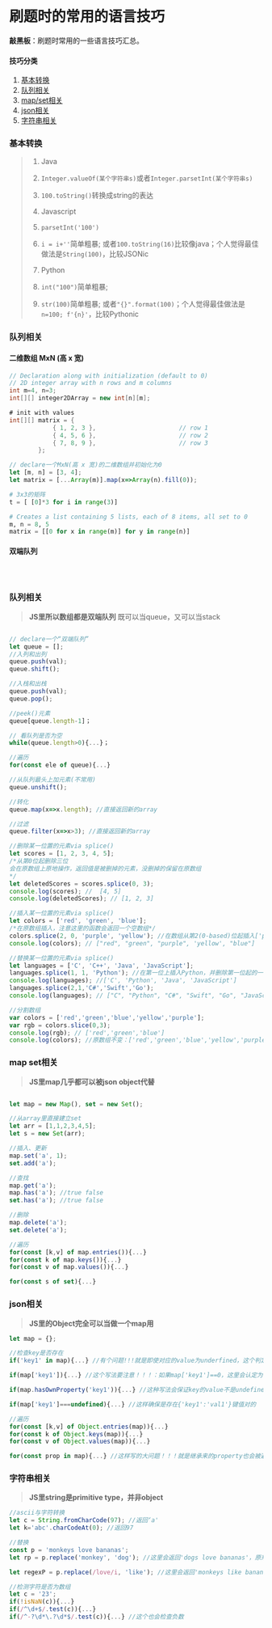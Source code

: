 # 刷题时的常用的语言技巧

**敲黑板**：刷题时常用的一些语言技巧汇总。

#### **技巧分类**
1. [基本转换](#基本转换)
1. [队列相关](#队列相关)
1. [map/set相关](#map-set相关)
1. [json相关](#json相关)
1. [字符串相关](#字符串相关)


### 基本转换
> 1. Java
>   1. `Integer.valueOf(某个字符串s)`或者`Integer.parsetInt(某个字符串s)`
>   1. `100.toString()`转换成string的表达
>
> 1. Javascript
>   1. `parsetInt('100')`
>   1. `i = i+''`简单粗暴; 或者`100.toString(16)`比较像java；个人觉得最佳做法是`String(100)`，比较JSONic
>
> 1. Python
>   1. `int("100")`简单粗暴;
>   1. `str(100)`简单粗暴; 或者`"{}".format(100)`；个人觉得最佳做法是`n=100; f'{n}'`，比较Pythonic
>

### 队列相关
#### 二维数组 MxN (高 x 宽)
```java
// Declaration along with initialization (default to 0)
// 2D integer array with n rows and m columns
int m=4, n=3;
int[][] integer2DArray = new int[n][m];

# init with values
int[][] matrix = {
            { 1, 2, 3 },                       // row 1
            { 4, 5, 6 },                       // row 2
            { 7, 8, 9 },                       // row 3
        };

```

```js
// declare一个MxN(高 x 宽)的二维数组并初始化为0
let [m, n] = [3, 4];
let matrix = [...Array(m)].map(x=>Array(n).fill(0)); 

```

```python
# 3x3的矩阵
t = [ [0]*3 for i in range(3)]

# Creates a list containing 5 lists, each of 8 items, all set to 0
m, n = 8, 5
matrix = [[0 for x in range(m)] for y in range(n)] 
```

#### 双端队列
```java

```

```js

```

```python

```

### 队列相关
> **JS里所以数组都是双端队列** 既可以当queue，又可以当stack
```js

// declare一个“双端队列”
let queue = []; 
//入列和出列
queue.push(val);
queue.shift();

//入栈和出栈
queue.push(val);
queue.pop();

//peek()元素
queue[queue.length-1]；

// 看队列是否为空
while(queue.length>0){...}；

//遍历
for(const ele of queue){...}

//从队列最头上加元素(不常用)
queue.unshift();

//转化
queue.map(x=>x.length); //直接返回新的array

//过滤
queue.filter(x=>x>3); //直接返回新的array

//删除某一位置的元素via splice()
let scores = [1, 2, 3, 4, 5];
/*从第0位起删除三位
会在原数组上原地操作，返回值是被删掉的元素，没删掉的保留在原数组
*/
let deletedScores = scores.splice(0, 3); 
console.log(scores); //  [4, 5]
console.log(deletedScores); // [1, 2, 3]

//插入某一位置的元素via splice()
let colors = ['red', 'green', 'blue'];
/*在原数组插入，注意这里的函数会返回一个空数组*/
colors.splice(2, 0, 'purple', 'yellow'); //在数组从第2(0-based)位起插入['purple', 'yellow']
console.log(colors); // ["red", "green", "purple", 'yellow', "blue"]

//替换某一位置的元素via splice()
let languages = ['C', 'C++', 'Java', 'JavaScript'];
languages.splice(1, 1, 'Python'); //在第一位上插入Python，并删除第一位起的一位；这里会返回一个数组['C++']
console.log(languages); //['C', 'Python', 'Java', 'JavaScript']
languages.splice(2,1,'C#','Swift','Go');
console.log(languages); // ["C", "Python", "C#", "Swift", "Go", "JavaScript"]

//分割数组
var colors = ['red','green','blue','yellow','purple'];
var rgb = colors.slice(0,3);
console.log(rgb); // ['red','green','blue']
console.log(colors); //原数组不变：['red','green','blue','yellow','purple'];

```
### map set相关
> **JS里map几乎都可以被json object代替** 
```js

let map = new Map(), set = new Set();

//从array里直接建立set
let arr = [1,1,2,3,4,5];
let s = new Set(arr);

//插入、更新
map.set('a', 1);
set.add('a');

//查找
map.get('a');
map.has('a'); //true false
set.has('a'); //true false

//删除
map.delete('a');
set.delete('a');

//遍历
for(const [k,v] of map.entries()){...}
for(const k of map.keys()){...}
for(const v of map.values()){...}

for(const s of set){...}

```
### json相关
> **JS里的Object完全可以当做一个map用**
```js
let map = {};

//检查key是否存在
if('key1' in map){...} //有个问题!!!就是即使对应的value为underfined，这个判定也会是true

if(map['key1']){...} //这个写法要注意！！！：如果map['key1']==0，这里会认定为false

if(map.hasOwnProperty('key1')){...} //这种写法会保证key的value不是undefined

if(map['key1']===undefined){...} //这样确保是存在{'key1':'val1'}键值对的

//遍历
for(const [k,v] of Object.entries(map)){...}
for(const k of Object.keys(map)){...}
for(const v of Object.values(map)){...}

for(const prop in map){...} //这样写的大问题！！！就是继承来的property也会被遍历


```

### 字符串相关
> **JS里string是primitive type，并非object** 
```js
//ascii与字符转换
let c = String.fromCharCode(97); //返回‘a'
let k='abc'.charCodeAt(0); //返回97

//替换
const p = 'monkeys love bananas';
let rp = p.replace('monkey', 'dog'); //这里会返回'dogs love bananas'，原来p不变

let regexP = p.replace(/love/i, 'like'); //这里会返回'monkeys like bananas'，原来p不变

//检测字符是否为数组
let c = '23';
if(!isNaN(c)){...}
if(/^\d+$/.test(c)){...}
if(/^-?\d*\.?\d*$/.test(c)){...} //这个也会检查负数

```